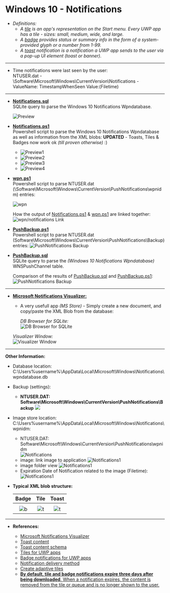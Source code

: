 
<!-- saved from url=(0059) https://kacos2000.github.io/Win10/Notifications/ --> 

# Windows 10 - Notifications #

   - *Definitions:*
       * *A [tile](https://docs.microsoft.com/en-us/windows/uwp/design/shell/tiles-and-notifications/tile-schema) is an app's representation on the Start menu. Every UWP app has a tile - sizes: small, medium, wide, and large.*
       * *A [badge](https://docs.microsoft.com/en-us/windows/uwp/design/shell/tiles-and-notifications/badges) provides status or summary info in the form of a system-provided glyph or a number from 1-99.*
       * *A [toast](https://docs.microsoft.com/en-us/windows/uwp/design/shell/tiles-and-notifications/toast-schema) notification is a notification a UWP app sends to the user via a pop-up UI element (toast or banner).*
______________________________________________________________________________________________________   

   - Time notifications were last seen by the user:<br> 
NTUSER.dat - \Software\Microsoft\Windows\CurrentVersion\Notifications - ValueName: TimestampWhenSeen Value:(Filetime)
______________________________________________________________________________________________________   

 - [**Notifications.sql**](https://github.com/kacos2000/Win10-Research/blob/master/Notifications/Notifications.sql)<br> SQLite query to parse the Windows 10 Notifications Wpndatabase.
  
    ![Preview](https://raw.githubusercontent.com/kacos2000/Win10-Research/master/Notifications/Not.JPG)
  
 - [**Notifications.ps1**](https://github.com/kacos2000/Win10-Research/blob/master/Notifications/Notifications.ps1)
    <br> Powershell script to parse the Windows 10 Notifications Wpndatabase as well as information from the XML blobs: 
      **UPDATED** - Toasts, Tiles & Badges now work ok *(till proven otherwise)* :)
   - ![Preview1](https://raw.githubusercontent.com/kacos2000/Win10-Research/master/Notifications/ps1.JPG)
   - ![Preview2](https://raw.githubusercontent.com/kacos2000/Win10-Research/master/Notifications/ps2.JPG)
   - ![Preview3](https://raw.githubusercontent.com/kacos2000/Win10-Research/master/Notifications/ps3.JPG)
   - ![Preview4](https://raw.githubusercontent.com/kacos2000/Win10-Research/master/Notifications/ps4.JPG)
  
  
 - [**wpn.ps1**](https://github.com/kacos2000/Win10-Research/blob/master/Notifications/wpn.ps1)<br> Powershell script to parse NTUSER.dat 
  (\Software\Microsoft\Windows\CurrentVersion\PushNotifications\wpnidm) entries:
  
   ![wpn](https://raw.githubusercontent.com/kacos2000/Win10-Research/master/Notifications/ps0a.JPG)
  
   How the output of [Notifications.ps1](https://github.com/kacos2000/Win10-Research/blob/master/Notifications/Notifications.ps1) & [wpn.ps1](https://github.com/kacos2000/Win10-Research/blob/master/Notifications/wpn.ps1) are linked together:
   ![wpn/notifications Link](https://raw.githubusercontent.com/kacos2000/Win10-Research/master/Notifications/ps0.JPG)
  
  
  - [**PushBackup.ps1**](https://github.com/kacos2000/Win10-Research/blob/master/Notifications/PushBackup.ps1)<br> 
   Powershell script to parse NTUSER.dat 
  (Software\Microsoft\Windows\CurrentVersion\PushNotifications\Backup) entries:
   ![PushNotifications Backup](https://raw.githubusercontent.com/kacos2000/Win10-Research/master/Notifications/B1.JPG)
   
   - [**PushBackup.sql**](https://github.com/kacos2000/Win10-Research/blob/master/Notifications/PushBackup.sql)<br> 
     SQLite query to parse the *(Windows 10 Notifications Wpndatabase)* WNSPushChannel table.
   
     Comparison of the results of [PushBackup.sql](https://github.com/kacos2000/Win10-Research/blob/master/Notifications/PushBackup.sql) and [PushBackup.ps1](https://github.com/kacos2000/Win10-Research/blob/master/Notifications/PushBackup.ps1):
     ![PushNotifications Backup](https://raw.githubusercontent.com/kacos2000/Win10-Research/master/Notifications/B2.JPG)
______________________________________________________________________________________________________   
   * **[Microsoft Notifications Visualizer:](https://www.microsoft.com/en-us/p/notifications-visualizer/9nblggh5xsl1?rtc=1)**
     
     * A very usefull app *(MS Store)* - Simply create a new document, and copy/paste the XML Blob from the database:
   
       *DB Browser for SQLite:*<br>
       ![DB Browser for SQLite](https://raw.githubusercontent.com/kacos2000/Win10-Research/master/Notifications/v1.JPG)
     
      *Visualizer Window:*<br>
     ![Visualizer Window](https://raw.githubusercontent.com/kacos2000/Win10-Research/master/Notifications/v2.JPG)
 
______________________________________________________________________________________________________  
  **Other Information:**
  
  - Database location: C:\Users\%username%\AppData\Local\Microsoft\Windows\Notifications\wpndatabase.db  
  - Backup (settings): 
     * **NTUSER.DAT: Software\Microsoft\Windows\CurrentVersion\PushNotifications\Backup** 
     ![](https://raw.githubusercontent.com/kacos2000/Win10-Research/master/Notifications/wfn1.JPG)
  
  - Image store location: C:\Users\%username%\AppData\Local\Microsoft\Windows\Notifications\wpnidm:
  
     * NTUSER.DAT: Software\Microsoft\Windows\CurrentVersion\PushNotifications\wpnidm   
     ![Notifications](https://raw.githubusercontent.com/kacos2000/Win10-Research/master/Notifications/wpnidm.JPG)
     * image: link image to application 
     ![Notifications1](https://raw.githubusercontent.com/kacos2000/Win10-Research/master/Notifications/wpnidm1.JPG)
     * image folder view
     ![Notifications1](https://raw.githubusercontent.com/kacos2000/Win10-Research/master/Notifications/wpnidm2.JPG)
     * Expiration Date of Notification related to the image (Filetime):<br>
     ![Notifications1](https://raw.githubusercontent.com/kacos2000/Win10-Research/master/Notifications/wpnidm3.JPG)
     
   - **Typical XML blob structure:**
  
     | Badge      | Tile    | Toast     
     | :---:      | :---:   | :---:    
     |            |         |            
     | ![b](https://raw.githubusercontent.com/kacos2000/Win10-Research/master/Notifications/x1.JPG) | ![t](https://raw.githubusercontent.com/kacos2000/Win10-Research/master/Notifications/x2.JPG) | ![t](https://raw.githubusercontent.com/kacos2000/Win10-Research/master/Notifications/x3.JPG)
  
  ______________________________________________________________________________________________________  
  
   * **References:**
      
      - [Microsoft Notifications Visualizer](https://www.microsoft.com/en-us/p/notifications-visualizer/9nblggh5xsl1?rtc=1)
      - [Toast content](https://docs.microsoft.com/en-us/windows/uwp/design/shell/tiles-and-notifications/adaptive-interactive-toasts)
      - [Toast content schema](https://docs.microsoft.com/en-us/windows/uwp/design/shell/tiles-and-notifications/toast-schema)
      - [Tiles for UWP apps](https://docs.microsoft.com/en-us/windows/uwp/design/shell/tiles-and-notifications/creating-tiles)
      - [Badge notifications for UWP apps](https://docs.microsoft.com/en-us/windows/uwp/design/shell/tiles-and-notifications/badges)
      - [Notification delivery method](https://docs.microsoft.com/en-us/windows/uwp/design/shell/tiles-and-notifications/choosing-a-notification-delivery-method)
      - [Create adaptive tiles](https://docs.microsoft.com/en-us/windows/uwp/design/shell/tiles-and-notifications/create-adaptive-tiles)
      - [**By default, tile and badge notifications expire three days after being downloaded**. When a notification expires, the content is removed from the tile or queue and is no longer shown to the user. ](https://docs.microsoft.com/en-us/windows/uwp/design/shell/tiles-and-notifications/windows-push-notification-services--wns--overview)
